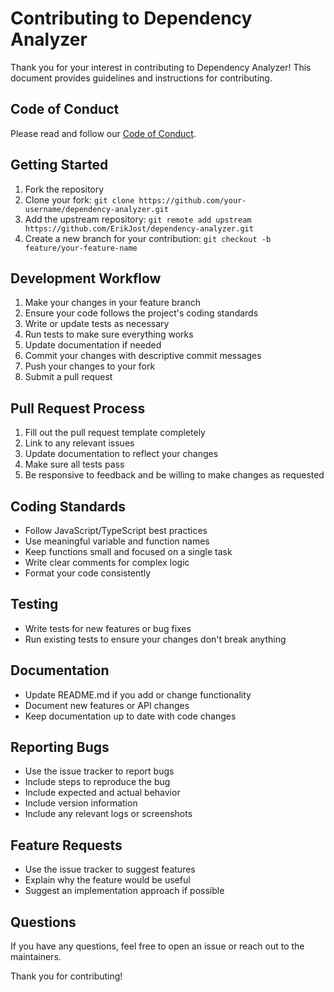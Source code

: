 # Contributing to Dependency Analyzer

Thank you for your interest in contributing to Dependency Analyzer! This document provides guidelines and instructions for contributing.

## Code of Conduct

Please read and follow our [Code of Conduct](CODE_OF_CONDUCT.md).

## Getting Started

1. Fork the repository
2. Clone your fork: `git clone https://github.com/your-username/dependency-analyzer.git`
3. Add the upstream repository: `git remote add upstream https://github.com/ErikJost/dependency-analyzer.git`
4. Create a new branch for your contribution: `git checkout -b feature/your-feature-name`

## Development Workflow

1. Make your changes in your feature branch
2. Ensure your code follows the project's coding standards
3. Write or update tests as necessary
4. Run tests to make sure everything works
5. Update documentation if needed
6. Commit your changes with descriptive commit messages
7. Push your changes to your fork
8. Submit a pull request

## Pull Request Process

1. Fill out the pull request template completely
2. Link to any relevant issues
3. Update documentation to reflect your changes
4. Make sure all tests pass
5. Be responsive to feedback and be willing to make changes as requested

## Coding Standards

- Follow JavaScript/TypeScript best practices
- Use meaningful variable and function names
- Keep functions small and focused on a single task
- Write clear comments for complex logic
- Format your code consistently

## Testing

- Write tests for new features or bug fixes
- Run existing tests to ensure your changes don't break anything

## Documentation

- Update README.md if you add or change functionality
- Document new features or API changes
- Keep documentation up to date with code changes

## Reporting Bugs

- Use the issue tracker to report bugs
- Include steps to reproduce the bug
- Include expected and actual behavior
- Include version information
- Include any relevant logs or screenshots

## Feature Requests

- Use the issue tracker to suggest features
- Explain why the feature would be useful
- Suggest an implementation approach if possible

## Questions

If you have any questions, feel free to open an issue or reach out to the maintainers.

Thank you for contributing! 
